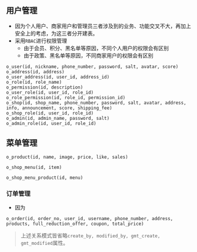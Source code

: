 ## 用户管理
- 因为个人用户、商家用户和管理员三者涉及到的业务、功能交叉不大，再加上安全上的考虑，为这三者分开建表。
- 采用`RBAC`进行权限管理
	- 由于会员、积分、黑名单等原因，不同个人用户的权限会有区别
	- 由于政策、黑名单等原因，不同商家用户的权限会有区别
```
o_user(id, nickname, phone_number, password, salt, avatar, score)
o_address(id, address)
o_user_address(id, user_id, address_id)
o_role(id, role_name)
o_permission(id, description)
o_user_role(id, user_id, role_id)
o_role_permission(id, role_id, permission_id)
o_shop(id, shop_name, phone_number, password, salt, avatar, address, info, announcement, score, shipping_fee)
o_shop_role(id, user_id, role_id)
o_admin(id, admin_name, password, salt)
o_admin_role(id, user_id, role_id)
```

## 菜单管理
```
o_product(id, name, image, price, like, sales)
```
```
o_shop_menu(id, item)
```
```
o_shop_menu_product(id, menu)
```
### 订单管理
- 因为
```
o_order(id, order_no, user_id, username, phone_number, address, products, full_reduction_offer, coupon, total_price)
```

> 上述关系模式皆省略`create_by, modified_by, gmt_create, gmt_modified`属性。
<!--stackedit_data:
eyJoaXN0b3J5IjpbMTIyODU1MDg0NCwtMTEyMTkzNzQ5OSwxOT
Q0NTA4NzQ2LC04NDA4NDUyMDgsLTk1Mzc4OTg0MSwtMTQ3OTI5
NjUyOSwtMTExMjEwODkwOCwxNDIwOTc2MDg5LC03MjI4MDQyND
UsLTIxMjM4NzYwMzEsLTE3MTgyMTQxNSwtMTY5ODA4NDkxNCwt
MTg1MzY4MTA0MCwxNjQxOTY3NTgyLDIxMTYxNTMwODYsLTE5Mj
E0MjE2OTZdfQ==
-->
